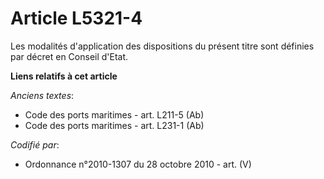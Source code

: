 # Article L5321-4

Les modalités d'application des dispositions du présent titre sont définies par décret en Conseil d'Etat.

**Liens relatifs à cet article**

_Anciens textes_:

  - Code des ports maritimes - art. L211-5 (Ab)
  - Code des ports maritimes - art. L231-1 (Ab)

_Codifié par_:

  - Ordonnance n°2010-1307 du 28 octobre 2010 - art. (V)

